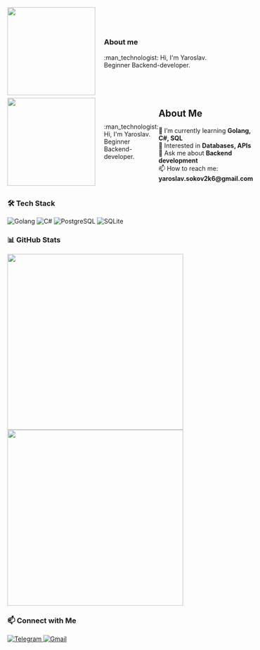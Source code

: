 <div style="display: flex; align-items: center;">
  <div style="margin-right: 20px;">
    <img src="https://media.giphy.com/media/ko7twHhomhk8E/giphy.gif?cid=ecf05e47q1livazrv2xifjzzi7h1m1k424gbpyw4fvjuowt4&ep=v1_gifs_related&rid=giphy.gif&ct=g" width="200"/>
  </div>
  <div>
    <h3>About me</h3>
    <p>:man_technologist: Hi, I'm Yaroslav. Beginner Backend-developer.</p>
  </div>
</div>

<div style="display: flex; align-items: center;">
  <div style="margin-right: 20px;">
    <img src="https://media.giphy.com/media/ko7twHhomhk8E/giphy.gif?cid=ecf05e47q1livazrv2xifjzzi7h1m1k424gbpyw4fvjuowt4&ep=v1_gifs_related&rid=giphy.gif&ct=g" width="200"/>
  </div>
  <div>
    <p>:man_technologist: Hi, I'm Yaroslav. Beginner Backend-developer.</p>
  </div>
  <div>
      <h2>About Me</h2>
      <p>
        🔭 I’m currently learning <strong>Golang, C#, SQL</strong><br>
        🌱 Interested in <strong>Databases, APIs</strong><br>
        💬 Ask me about <strong>Backend development</strong><br>
        📫 How to reach me: <strong>yaroslav.sokov2k6@gmail.com</strong>
      </p>
    </div>
</div>


### 🛠️ Tech Stack  
<p>
  <img src="https://img.shields.io/badge/Go-00ADD8?style=for-the-badge&logo=go&logoColor=white" alt="Golang"/>
  <img src="https://img.shields.io/badge/C%23-239120?style=for-the-badge&logo=c-sharp&logoColor=white" alt="C#"/>
  <img src="https://img.shields.io/badge/PostgreSQL-316192?style=for-the-badge&logo=postgresql&logoColor=white" alt="PostgreSQL"/>
  <img src="https://img.shields.io/badge/SQLite-07405E?style=for-the-badge&logo=sqlite&logoColor=white" alt="SQLite"/>
</p>

### 📊 GitHub Stats  
<p>
  <img src="https://github-readme-stats.vercel.app/api?username=fgrgzz1&show_icons=true&theme=dark" width="400"/>
  <img src="https://github-readme-stats.vercel.app/api/top-langs/?username=fgrgzz1&layout=compact&theme=dark" width="400"/>
</p>

### 📫 Connect with Me  
<p>
  <a href="https://t.me/fgrqzz1" target="_blank">
    <img src="https://img.shields.io/badge/Telegram-2CA5E0?style=for-the-badge&logo=telegram&logoColor=white" alt="Telegram"/>
  </a>
  <a href="mailto:yaroslav.sokov2k6@gmail.com">
    <img src="https://img.shields.io/badge/Gmail-D14836?style=for-the-badge&logo=gmail&logoColor=white" alt="Gmail"/>
  </a>
</p>
